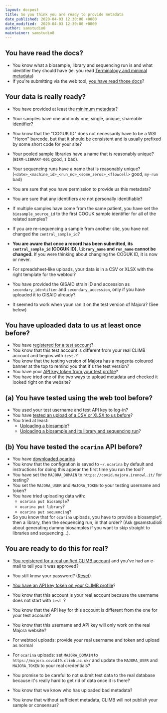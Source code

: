 ```yaml
---
layout: docpost
title: So you think you are ready to provide metadata
date_published: 2020-04-03 12:30:00 +0000
date_modified:  2020-04-03 12:30:00 +0000
author: samstudio8
maintainer: samstudio8
---
```


## You have read the docs?

* You know what a biosample, library and sequencing run is and what identifier they should have (ie. you read [Terminology and minimal metadata](/metadata))
* If you're submitting via the web tool, [you have read those docs](https://docs.cog-uk.io/metadata/)?
   
## Your data is really ready?

* You have provided at least the [minimum metadata](/metadata)?
* Your samples have one and only one, single, unique, shareable identifier?
* You know that the "COGUK ID" does not necessarily have to be a WSI "Heron" barcode, but that it should be consistent and is usually prefixed by some short code for your site?
* Your pooled sample libraries have a name that is reasonably unique? (`BIRM-LIBRARY-001` good, `1` bad).
* Your sequencing runs have a name that is reasonably unique? (`<date>_<machine_id>_<run_no>_<some_zeros>_<flowcell>` good, `my-run` bad)

* You are sure that you have permission to provide us this metadata?
* You are sure that any identifiers are not personally identifiable?

* If multiple samples have come from the same patient, you have set the `biosample_source_id` to the first COGUK sample identifier for all of the related samples?
* If you are re-sequencing a sample from another site, you have not changed the `central_sample_id`?

* **You are aware that once a record has been submitted, its `central_sample_id` (COGUK ID), `library_name` and `run_name` cannot be changed.** If you were thinking about changing the COGUK ID, it is now or never.
* For spreadsheet-like uploads, your data is in a CSV or XLSX with the right template for the webtool?

* You have provided the GISAID strain ID and accession as `secondary_identifier` and `secondary_accession`, only if you have uploaded it to GISAID already?

* It seemed to work when youn ran it on the test version of Majora? (See below)

## You have uploaded data to us at least once before?

* You have [registered for a test account](https://covid.majora.ironowl.it/forms/register)?
* You know that this test account is different from your real CLIMB account and begins with `test-`?
* You know that the testing version of Majora has a magenta coloured banner at the top to remind you that it's the test version?
* You have your [API key token from your test profile](https://covid.majora.ironowl.it/accounts/profile/)?
* You have tried one of the two ways to upload metadata and checked it looked right on the website?

## (a) You have tested using the web tool before?

* You used your test username and test API key to log-in?
* You have [tested an upload of a CSV or XLSX to us before](https://metadata.cog-uk.io/)?
* You tried at least:
    * [Uploading a biosample](https://docs.cog-uk.io/metadata/bulk-upload-1/bulk-upload)?
    * [Uploading a biosample and its library and sequencing run](https://docs.cog-uk.io/metadata/bulk-upload-1/samples-and-sequencing)?

## (b) You have tested the `ocarina` API before?

* You have [downloaded ocarina](https://github.com/SamStudio8/ocarina)
* You know that the configration is saved to `~/.ocarina` by default and instructions for doing this appear the first time you run the tool?
* You have set the `MAJORA_DOMAIN` to `https://covid.majora.ironowl.it/` for testing?
* You set the `MAJORA_USER` and `MAJORA_TOKEN` to your testing username and token?
* You have tried uploading data with:
    * `ocarina put biosample`?
    * `ocarina put library`?
    * `ocarina put sequencing`?
* So you know that for `ocarina` uploads, you have to provide a biosample*, then a library, then the sequencing run, in that order? (Ask @samstudio8 about generating dummy biosamples if you want to skip straight to libraries and sequencing...).
    
## You are ready to do this for real?

* [You registered for a real unified CLIMB account](https://majora.covid19.climb.ac.uk/forms/register) and you've had an e-mail to tell you it was approved?
* You still know your password? ([Reset](https://majora.covid19.climb.ac.uk/accounts/password_reset/))
* [You have an API key token on your CLIMB profile](https://majora.covid19.climb.ac.uk/accounts/profile/)?
* You know that this account is your real account because the username does not start with `test-`?
* You know that the API key for this account is different from the one for your test account?
* You know that this username and API key will only work on the real Majora website?

* For webtool uploads: provide your real username and token and upload as normal
* For `ocarina` uploads: set `MAJORA_DOMAIN` to `https://majora.covid19.climb.ac.uk/` and update the `MAJORA_USER` and `MAJORA_TOKEN` to your real credentials?

* You promise to be careful to not submit test data to the real database because it's really hard to get rid of data once it is there?
* You know that we know who has uploaded bad metadata?
* You know that without sufficient metadata, CLIMB will not publish your sample or consensus?



